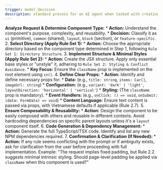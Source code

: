 ```yaml
---
trigger: model_decision
description: standard process for an AI agent when tasked with creating or integrating UI components.Activate this workflow when a prompt requests the creation of a new React component, or the integration/modification of an existing one.
---
```


**Analyze Request & Determine Component Type:**
    *   **Action:** Understand the component's purpose, complexity, and reusability.
    *   **Decision:** Classify it as `ui` (primitive), `common` (shared), `layout`, `block` (section), or `feature-specific`.
2.  **Select Directory (Apply Rule Set 1):**
    *   **Action:** Choose the appropriate directory based on the component type determined in Step 1, following `Rule Set 1: Directory Structure`.
3.  **Implement Structure & Minimal Styles (Apply Rule Set 2):**
    *   **Action:** Create the JSX structure. Apply only essential base styles or "unstyle" it, adhering to `Rule Set 2: Styling & Conflict Avoidance`.
    *   **Key Focus:** Ensure the `className` prop is implemented on the root element using `cn()`.
4.  **Define Clear Props:**
    *   **Action:** Identify and define necessary props for:
        *   **Data:** (e.g., `title: string`, `items: Car[]`, `imageUrl: string`)
        *   **Configuration:** (e.g., `variant: 'dark' | 'light'`, `layoutDirection: 'horizontal' | 'vertical'`)
        *   **Styling:** (The `className` prop is mandatory).
        *   **Event Handlers:** (e.g., `onClick: () => void`, `onSubmit: (data: FormData) => void`)
    *   **Content Language:** Ensure text content is passed via props, with Vietnamese defaults if applicable (Rule 2.7).
5.  **Ensure Composability & Reusability:**
    *   **Action:** Design the component to be easily composed with others and reusable in different contexts. Avoid hardcoding dependencies on specific parent layouts unless it's a `layout` component itself.
6.  **Code Generation & Dependency Management:**
    *   **Action:** Generate the full TypeScript/TSX code. Identify and list any new NPM dependencies required.
7.  **Confirmation & Clarification (If Needed):**
    *   **Action:** If any rule seems conflicting with the prompt or if ambiguity exists, ask for clarification from the user before proceeding with full implementation. Example: "The request implies fixed padding, but Rule 2.2 suggests minimal intrinsic styling. Should page-level padding be applied via `className` when this component is used?"